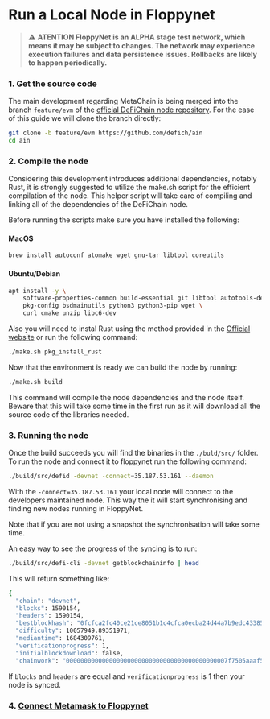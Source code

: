 # Run a Local Node in Floppynet

> ⚠️ **ATENTION
FloppyNet is an ALPHA stage test network, which means it may be subject to changes. The network may experience execution failures and data persistence issues. Rollbacks are likely to happen periodically.**

### 1. Get the source code

The main development regarding MetaChain is being merged into the branch `feature/evm` of the [official DeFiChain node repository](https://github.com/defich/ain/tree/feature/evm). For the ease of this guide we will clone the branch directly:

```bash
git clone -b feature/evm https://github.com/defich/ain
cd ain
```

### 2. Compile the node

Considering this development introduces additional dependencies, notably Rust, it is strongly suggested to utilize the make.sh script for the efficient compilation of the node. This helper script will take care of compiling and linking all of the dependencies of the DeFiChain node.

Before running the scripts make sure you have installed the following:


#### MacOS
```bash
brew install autoconf atomake wget gnu-tar libtool coreutils
```

#### Ubuntu/Debian
```bash
apt install -y \
    software-properties-common build-essential git libtool autotools-dev automake \
    pkg-config bsdmainutils python3 python3-pip wget \
    curl cmake unzip libc6-dev
```

Also you will need to instal Rust using the method provided in the [Official website](https://www.rust-lang.org/tools/install) or run the following command:
```bash
./make.sh pkg_install_rust
```

Now that the environment is ready we can build the node by running:
```bash
./make.sh build
```

This command will compile the node dependencies and the node itself. Beware that this will take some time in the first run as it will download all the source code of the libraries needed.

### 3. Running the node

Once the build succeeds you will find the binaries in the `./buld/src/` folder. To run the node and connect it to floppynet run the following command:

```bash
./build/src/defid -devnet -connect=35.187.53.161 --daemon
```
With the `-connect=35.187.53.161` your local node will connect to the developers maintained node. This way the it will start synchronising and finding new nodes running in FloppyNet.

Note that if you are not using a snapshot the synchronisation will take some time.

An easy way to see the progress of the syncing is to run:
```bash
./build/src/defi-cli -devnet getblockchaininfo | head
```

This will return something like:
```bash
{
  "chain": "devnet",
  "blocks": 1590154,
  "headers": 1590154,
  "bestblockhash": "0fcfca2fc40ce21ce8051b1c4cfca0ecba24d44a7b9edc4338596e5cca020685",
  "difficulty": 10057949.89351971,
  "mediantime": 1684309761,
  "verificationprogress": 1,
  "initialblockdownload": false,
  "chainwork": "000000000000000000000000000000000000000000007f7505aaaf5fa8b5ad7b",
```
If `blocks` and `headers` are equal and `verificationprogress` is 1 then your node is synced.

### 4. [Connect Metamask to Floppynet](./guide_floppynet_short.md)

